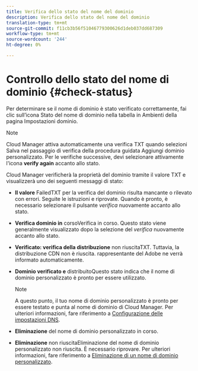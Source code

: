 ```yaml
---
title: Verifica dello stato del nome del dominio
description: Verifica dello stato del nome del dominio
translation-type: tm+mt
source-git-commit: f11cb3b56f51046779300626d1deb037dd687309
workflow-type: tm+mt
source-wordcount: '244'
ht-degree: 0%

---
```



# Controllo dello stato del nome di dominio {#check-status}

Per determinare se il nome di dominio è stato verificato correttamente, fai clic sull’icona Stato del nome di dominio nella tabella in Ambienti della pagina Impostazioni dominio.

>[!NOTE]
>Cloud Manager attiva automaticamente una verifica TXT quando selezioni Salva nel passaggio di verifica della procedura guidata Aggiungi dominio personalizzato. Per le verifiche successive, devi selezionare attivamente l&#39;icona **verify again** accanto allo stato.

Cloud Manager verificherà la proprietà del dominio tramite il valore TXT e visualizzerà uno dei seguenti messaggi di stato:

* **Il valore**
FailedTXT per la verifica del dominio risulta mancante o rilevato con errori. Seguite le istruzioni e riprovate. Quando è pronto, è necessario selezionare il pulsante 
*verifica* nuovamente accanto allo stato.

* **Verifica dominio in**
corsoVerifica in corso. Questo stato viene generalmente visualizzato dopo la selezione del 
*verifica* nuovamente accanto allo stato.

* **Verificato: verifica della distribuzione**
non riuscitaTXT. Tuttavia, la distribuzione CDN non è riuscita.  rappresentante del Adobe ne verrà informato automaticamente.

* **Dominio verificato e**
distribuitoQuesto stato indica che il nome di dominio personalizzato è pronto per essere utilizzato.
   >[!NOTE]
   >A questo punto, il tuo nome di dominio personalizzato è pronto per essere testato e punta al nome di dominio di Cloud Manager. Per ulteriori informazioni, fare riferimento a [Configurazione delle impostazioni DNS](/help/implementing/cloud-manager/custom-domain-names/configure-dns-settings.md).

* **Eliminazione**
del nome di dominio personalizzato in corso.

* **Eliminazione**
non riuscitaEliminazione del nome di dominio personalizzato non riuscita. È necessario riprovare. Per ulteriori informazioni, fare riferimento a [Eliminazione di un nome di dominio personalizzato](/help/implementing/cloud-manager/custom-domain-names/delete-custom-domain-name.md).

